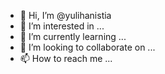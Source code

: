 - 👋 Hi, I’m @yulihanistia
- 👀 I’m interested in ...
- 🌱 I’m currently learning ...
- 💞️ I’m looking to collaborate on ...
- 📫 How to reach me ...

<!---
yulihanistia/yulihanistia is a ✨ special ✨ repository because its `README.md` (this file) appears on your GitHub profile.
You can click the Preview link to take a look at your changes.
--->
